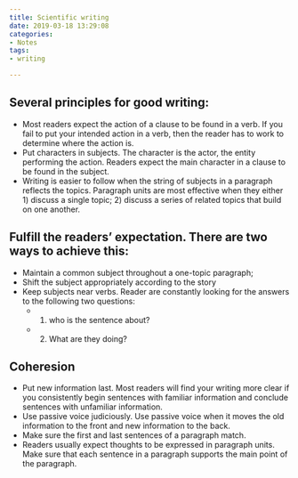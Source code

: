 ```yaml
---
title: Scientific writing
date: 2019-03-18 13:29:08
categories:
- Notes
tags:
- writing

---
```



## Several principles for good writing:
- Most readers expect the action of a clause to be found in a verb. If you fail to put your intended action in a verb, then the reader has to work to determine where the action is. 
- Put characters in subjects. The character is the actor, the entity performing the action. Readers expect the main character in a clause to be found in the subject. 
- Writing is easier to follow when the string of subjects in a paragraph reflects the topics. Paragraph units are most effective when they either 1) discuss a single topic; 2) discuss a series of related topics that build on one another. 

## Fulfill the readers’ expectation. There are two ways to achieve this: 
- Maintain a common subject throughout a one-topic paragraph;
- Shift the subject appropriately according to the story
- Keep subjects near verbs. Reader are constantly looking for the answers to the following two questions: 
	- 1) who is the sentence about? 
	- 2) What are they doing? 

## Coheresion 
- Put new information last. Most readers will find your writing more clear if you consistently begin sentences with familiar information and conclude sentences with unfamiliar information. 
- Use passive voice judiciously. Use passive voice when it moves the old information to the front and new information to the back. 
- Make sure the first and last sentences of a paragraph match. 
- Readers usually expect thoughts to be expressed in paragraph units. Make sure that each sentence in a paragraph supports the main point of the paragraph.
